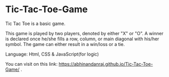 # Tic-Tac-Toe-Game
Tic Tac Toe is a basic game.

This game is played by two players, denoted by either "X" or "O".
A winner is declared once he/she fills a row, column, or main diagonal with his/her symbol.
The game can either result in a win/loss or a tie.

Language: Html, CSS & JavaScript(for logic)

You can visit on this link: https://abhinandanraj.github.io/Tic-Tac-Toe-Game/ .

